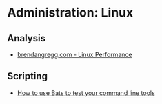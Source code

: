 # Administration: Linux

## Analysis

- [brendangregg.com - Linux Performance](http://www.brendangregg.com/linuxperf.html)

## Scripting

- [How to use Bats to test your command line tools](https://blog.engineyard.com/2014/bats-test-command-line-tools)
